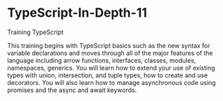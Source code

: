 # TypeScript-In-Depth-11
Training TypeScript

This training begins with TypeScript basics such as the new syntax for variable declarations and moves through all of the major features of the language including arrow functions, interfaces, classes, modules, namespaces, generics. You will learn how to extend your use of existing types with union, intersection, and tuple types, how to create and use decorators. You will also learn how to manage asynchronous code using promises and the async and await keywords.